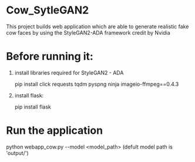 # Cow_SytleGAN2
This project builds web application which are able to generate realistic fake cow faces by using the StyleGAN2-ADA framework credit by Nvidia

# Before running it:
1. install libraries required for StyleGAN2 - ADA 

    pip install click requests tqdm pyspng ninja imageio-ffmpeg==0.4.3
    
2. install flask:

    pip install flask

# Run the application

   python  webapp_cow.py  --model <model_path>   (defult model path is 'output/')
